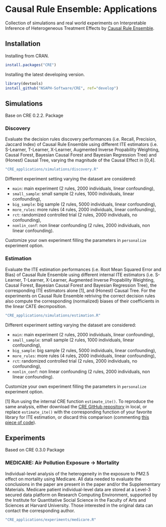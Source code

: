 # Causal Rule Ensemble: Applications
Collection of simulations and real world experiments on Interpretable Inference of Heterogeneous Treatment Effects by [Causal Rule Ensemble](https://nsaph-software.github.io/CRE/).

## Installation
Installing from CRAN.
```r
install.packages("CRE")
```

Installing the latest developing version. 
```r
library(devtools)
install_github("NSAPH-Software/CRE", ref="develop")
```

## Simulations
Base on CRE 0.2.2. Package

### Discovery
Evaluate the decision rules discovery performances (i.e. Recall, Precision, Jaccard Index) of Causal Rule Ensemble using different ITE estimators (i.e. S-Learner, T-Learner, X-Learner, Augmented Inverse Propability Weighting, Causal Forest, Bayesian Causal Forest and Bayesian Regression Tree) and (Honest) Causal Tree, varying the magnitude of the Causal Effect in [0,4].
```r
"CRE_applications/simulations/discovery.R"
```

Different experiment setting varying the dataset are considered:
- `main`: main experiment (2 rules, 2000 individuals, linear confounding),
- `small_sample`: small sample (2 rules, 1000 individuals, linear confounding),
- `big_sample`: big sample (2 rules, 5000 individuals, linear confounding),
- `more_rules`: more rules (4 rules, 2000 individuals, linear confounding),
- `rct`: randomized controlled trial (2 rules, 2000 individuals, no confounding),
- `nonlin_conf`: non linear confounding (2 rules, 2000 individuals, non linear confounding).

Customize your own experiment filling the parameters in `personalize` experiment option.

### Estimation
Evaluate the ITE estimation performances (i.e. Root Mean Squared Error and Bias) of Causal Rule Ensemble using different internal ITE estimators (i.e. S-Learner, T-Learner, X-Learner, Augmented Inverse Propability Weighting, Causal Forest, Bayesian Causal Forest and Bayesian Regression Tree), the corresponding ITE estimators alone [1], and (Honest) Causal Tree. For the experiments on Causal Rule Ensemble retriving the correct decision rules also compute the corresponding (normalized) biases of their coefficients in the linear CATE decmposition. 
```r
"CRE_applications/simulations/estimation.R"
```

Different experiment setting varying the dataset are considered:
- `main`: main experiment (2 rules, 2000 individuals, linear confounding),
- `small_sample`: small sample (2 rules, 1000 individuals, linear confounding),
- `big_sample`: big sample (2 rules, 5000 individuals, linear confounding),
- `more_rules`: more rules (4 rules, 2000 individuals, linear confounding),
- `rct`: randomized controlled trial (2 rules, 2000 individuals, no confounding),
- `nonlin_conf`: non linear confounding (2 rules, 2000 individuals, non linear confounding).

Customize your own experiment filling the parameters in `personalize` experiment option.

[1] Run using the internal CRE function `estimate_ite()`. To reproduce the same analysis, either download the [CRE GitHub repository](https://github.com/NSAPH-Software/CRE) in local, or replace `estimate_ite()` with the corresponding function of your favorite library for ITE estimation, or discard this comparison (commenting [this piece of code](https://github.com/riccardocadei/CRE_applications/blob/b4e53c9cc3e3552f7c40af3bbb9d4a607812c22d/simulations/estimation.R#L167)).

## Experiments
Based on CRE 0.3.0 Package

### MEDICARE: Air Pollution Exposure -> Mortality

Individual-level analysis of the heterogeneity in the exposure to PM2.5 effect on mortality using Medicare. 
All data needed to evaluate the conclusions in the paper are present in the paper and/or the Supplementary Materials. Medicare patient individual-level data are stored at a Level-3 secured data platform on Research Computing Environment, supported by the Institute for Quantitative Social Science in the Faculty of Arts and Sciences at Harvard University. Those interested in the original data can contact the corresponding author.
```r
"CRE_applications/experiments/medicare.R"
```



